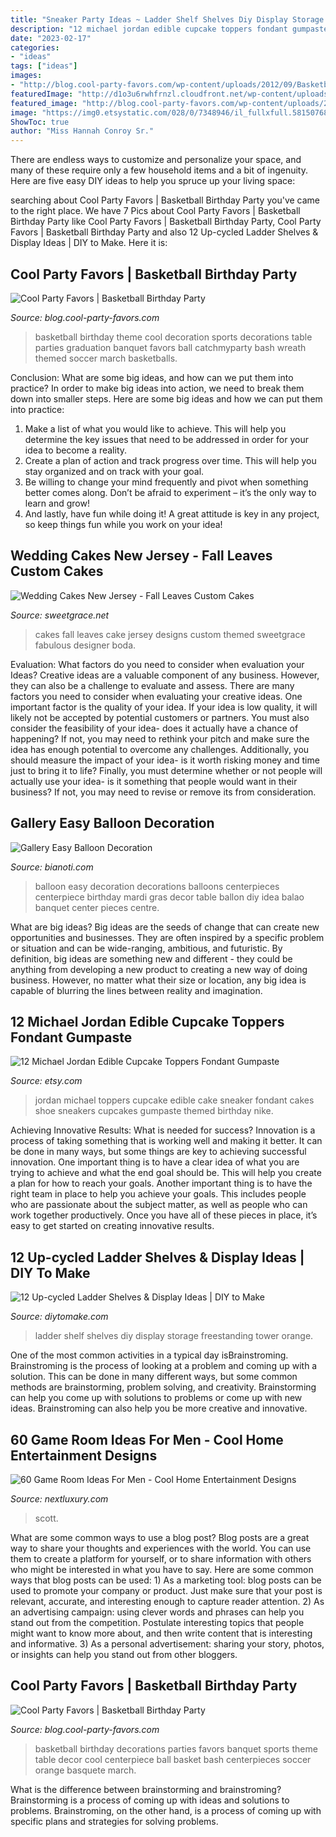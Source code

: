 ```yaml
---
title: "Sneaker Party Ideas ~ Ladder Shelf Shelves Diy Display Storage Freestanding Tower Orange"
description: "12 michael jordan edible cupcake toppers fondant gumpaste"
date: "2023-02-17"
categories:
- "ideas"
tags: ["ideas"]
images:
- "http://blog.cool-party-favors.com/wp-content/uploads/2012/09/Basketball-Theme-Party-Decoration1.jpg"
featuredImage: "http://d1o3u6rwhfrnzl.cloudfront.net/wp-content/uploads/2013/05/Wedding-Cakes-New-Jersey-Fall-Leaves-Custom-Cakes.jpg"
featured_image: "http://blog.cool-party-favors.com/wp-content/uploads/2012/09/Basketball-Theme-Party-Decoration1.jpg"
image: "https://img0.etsystatic.com/028/0/7348946/il_fullxfull.581507686_8m7g.jpg"
ShowToc: true
author: "Miss Hannah Conroy Sr."
---
```



There are endless ways to customize and personalize your space, and many of these require only a few household items and a bit of ingenuity. Here are five easy DIY ideas to help you spruce up your living space: 

	

		
searching about Cool Party Favors | Basketball Birthday Party you've came to the right place. We have 7 Pics about Cool Party Favors | Basketball Birthday Party like Cool Party Favors | Basketball Birthday Party, Cool Party Favors | Basketball Birthday Party and also 12 Up-cycled Ladder Shelves &amp; Display Ideas | DIY to Make. Here it is:
		
    
## Cool Party Favors | Basketball Birthday Party

<img loading=lazy src="http://blog.cool-party-favors.com/wp-content/uploads/2012/09/Basketball-Theme-Party-Decoration1.jpg" onerror="this.onerror=null;this.src='https://tse3.mm.bing.net/th?id=OIP.NMky5cD5VrgQckxdReMdyQHaLG&amp;pid=15.1';" alt="Cool Party Favors | Basketball Birthday Party">

_Source: blog.cool-party-favors.com_

>basketball birthday theme cool decoration sports decorations table parties graduation banquet favors ball catchmyparty bash wreath themed soccer march basketballs. 

	

Conclusion: What are some big ideas, and how can we put them into practice?
In order to make big ideas into action, we need to break them down into smaller steps. Here are some big ideas and how we can put them into practice:
1. Make a list of what you would like to achieve. This will help you determine the key issues that need to be addressed in order for your idea to become a reality.
2. Create a plan of action and track progress over time. This will help you stay organized and on track with your goal.
3. Be willing to change your mind frequently and pivot when something better comes along. Don’t be afraid to experiment – it’s the only way to learn and grow!
4. And lastly, have fun while doing it! A great attitude is key in any project, so keep things fun while you work on your idea!

    
## Wedding Cakes New Jersey - Fall Leaves Custom Cakes

<img loading=lazy src="http://d1o3u6rwhfrnzl.cloudfront.net/wp-content/uploads/2013/05/Wedding-Cakes-New-Jersey-Fall-Leaves-Custom-Cakes.jpg" onerror="this.onerror=null;this.src='https://tse2.mm.bing.net/th?id=OIP.EtrnP-as28lbWDxvp0fAygAAAA&amp;pid=15.1';" alt="Wedding Cakes New Jersey - Fall Leaves Custom Cakes">

_Source: sweetgrace.net_

>cakes fall leaves cake jersey designs custom themed sweetgrace fabulous designer boda. 

	

Evaluation: What factors do you need to consider when evaluation your Ideas?
Creative ideas are a valuable component of any business. However, they can also be a challenge to evaluate and assess. There are many factors you need to consider when evaluating your creative ideas. 
One important factor is the quality of your idea. If your idea is low quality, it will likely not be accepted by potential customers or partners. You must also consider the feasibility of your idea- does it actually have a chance of happening? If not, you may need to rethink your pitch and make sure the idea has enough potential to overcome any challenges. Additionally, you should measure the impact of your idea- is it worth risking money and time just to bring it to life? Finally, you must determine whether or not people will actually use your idea- is it something that people would want in their business? If not, you may need to revise or remove its from consideration.

    
## Gallery Easy Balloon Decoration

<img loading=lazy src="http://www.mardigrasoutlet.com/_images/blog/2balloon5.jpg" onerror="this.onerror=null;this.src='https://tse2.mm.bing.net/th?id=OIP.UU-QGryqm8RozjrFc-av4gHaI9&amp;pid=15.1';" alt="Gallery Easy Balloon Decoration">

_Source: bianoti.com_

>balloon easy decoration decorations balloons centerpieces centerpiece birthday mardi gras decor table ballon diy idea balao banquet center pieces centre. 

	

What are big ideas?
Big ideas are the seeds of change that can create new opportunities and businesses. They are often inspired by a specific problem or situation and can be wide-ranging, ambitious, and futuristic. By definition, big ideas are something new and different - they could be anything from developing a new product to creating a new way of doing business. However, no matter what their size or location, any big idea is capable of blurring the lines between reality and imagination.

    
## 12 Michael Jordan Edible Cupcake Toppers Fondant Gumpaste

<img loading=lazy src="https://img0.etsystatic.com/028/0/7348946/il_fullxfull.581507686_8m7g.jpg" onerror="this.onerror=null;this.src='https://tse1.mm.bing.net/th?id=OIP.LUMSFv2bSJr89Zjz6WPijwHaFj&amp;pid=15.1';" alt="12 Michael Jordan Edible Cupcake Toppers Fondant Gumpaste">

_Source: etsy.com_

>jordan michael toppers cupcake edible cake sneaker fondant cakes shoe sneakers cupcakes gumpaste themed birthday nike. 

	

Achieving Innovative Results: What is needed for success?
Innovation is a process of taking something that is working well and making it better. It can be done in many ways, but some things are key to achieving successful innovation. One important thing is to have a clear idea of what you are trying to achieve and what the end goal should be. This will help you create a plan for how to reach your goals. Another important thing is to have the right team in place to help you achieve your goals. This includes people who are passionate about the subject matter, as well as people who can work together productively. Once you have all of these pieces in place, it’s easy to get started on creating innovative results.

    
## 12 Up-cycled Ladder Shelves &amp; Display Ideas | DIY To Make

<img loading=lazy src="http://www.diytomake.com/wp-content/uploads/2015/11/diy-ladder-shelf-freestanding-storage-tower.jpg" onerror="this.onerror=null;this.src='https://tse1.mm.bing.net/th?id=OIP.AoLMA0j2CRLna00AbLXk0QHaKu&amp;pid=15.1';" alt="12 Up-cycled Ladder Shelves &amp; Display Ideas | DIY to Make">

_Source: diytomake.com_

>ladder shelf shelves diy display storage freestanding tower orange. 

	

One of the most common activities in a typical day isBrainstroming. Brainstroming is the process of looking at a problem and coming up with a solution. This can be done in many different ways, but some common methods are brainstorming, problem solving, and creativity. Brainstorming can help you come up with solutions to problems or come up with new ideas. Brainstroming can also help you be more creative and innovative.

    
## 60 Game Room Ideas For Men - Cool Home Entertainment Designs

<img loading=lazy src="https://nextluxury.com/wp-content/uploads/simple-game-room-ideas-for-guys.jpg" onerror="this.onerror=null;this.src='https://tse2.mm.bing.net/th?id=OIP.2SbVfDW-eDpPckoq01WzRQHaFj&amp;pid=15.1';" alt="60 Game Room Ideas For Men - Cool Home Entertainment Designs">

_Source: nextluxury.com_

>scott. 

	

What are some common ways to use a blog post?
Blog posts are a great way to share your thoughts and experiences with the world. You can use them to create a platform for yourself, or to share information with others who might be interested in what you have to say. Here are some common ways that blog posts can be used: 1) As a marketing tool: blog posts can be used to promote your company or product. Just make sure that your post is relevant, accurate, and interesting enough to capture reader attention. 2) As an advertising campaign: using clever words and phrases can help you stand out from the competition. Postulate interesting topics that people might want to know more about, and then write content that is interesting and informative. 3) As a personal advertisement: sharing your story, photos, or insights can help you stand out from other bloggers.

    
## Cool Party Favors | Basketball Birthday Party

<img loading=lazy src="http://blog.cool-party-favors.com/wp-content/uploads/2012/09/Basketball-Birthday-Party.jpg" onerror="this.onerror=null;this.src='https://tse2.mm.bing.net/th?id=OIP.BMshsTEBDpb70FB8KeBp5AHaE8&amp;pid=15.1';" alt="Cool Party Favors | Basketball Birthday Party">

_Source: blog.cool-party-favors.com_

>basketball birthday decorations parties favors banquet sports theme table decor cool centerpiece ball basket bash centerpieces soccer orange basquete march. 

	

What is the difference between brainstorming and brainstroming?
Brainstorming is a process of coming up with ideas and solutions to problems. Brainstroming, on the other hand, is a process of coming up with specific plans and strategies for solving problems.

